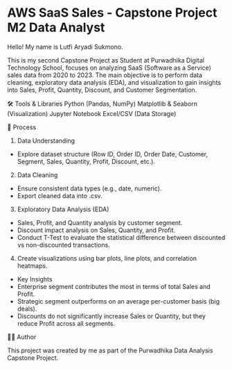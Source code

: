 # AWS SaaS Sales - Capstone Project M2 Data Analyst
Hello! My name is Lutfi Aryadi Sukmono.

This is my second Capstone Project as Student at Purwadhika Digital Technology School, focuses on analyzing SaaS (Software as a Service) sales data from 2020 to 2023.
The main objective is to perform data cleaning, exploratory data analysis (EDA), and visualization to gain insights into Sales, Profit, Quantity, Discount, and Customer Segmentation.

🛠️ Tools & Libraries
Python (Pandas, NumPy)
Matplotlib & Seaborn (Visualization)
Jupyter Notebook
Excel/CSV (Data Storage)

🔑 Process

1. Data Understanding
- Explore dataset structure (Row ID, Order ID, Order Date, Customer, Segment, Sales, Quantity, Profit, Discount, etc.).
2. Data Cleaning
- Ensure consistent data types (e.g., date, numeric).
- Export cleaned data into .csv.
3. Exploratory Data Analysis (EDA)
- Sales, Profit, and Quantity analysis by customer segment.
- Discount impact analysis on Sales, Quantity, and Profit.
- Conduct T-Test to evaluate the statistical difference between discounted vs non-discounted transactions.
4. Create visualizations using bar plots, line plots, and correlation heatmaps.
- Key Insights
- Enterprise segment contributes the most in terms of total Sales and Profit.
- Strategic segment outperforms on an average per-customer basis (big deals).
- Discounts do not significantly increase Sales or Quantity, but they reduce Profit across all segments.

👨‍💻 Author

This project was created by me as part of the Purwadhika Data Analysis Capstone Project.
